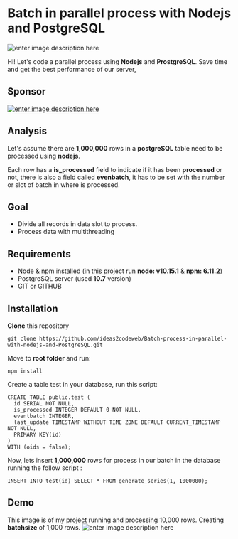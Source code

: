 # Batch in parallel process with Nodejs and PostgreSQL

![enter image description here](https://www.ideas2code.io/wp-content/uploads/2020/08/Batch-process-in-parallel-with-nodejs-and-PostgreSQL2.jpg)

Hi! Let's code a parallel process using **Nodejs** and **ProstgreSQL**.  Save time and get the best performance of our server,

## Sponsor

[![enter image description here](https://www.ideas2code.io/wp-content/uploads/2020/10/bar.fw_.png)](http://adf.ly/23757721/www.ideas2code.io)

## Analysis
Let's assume there are **1,000,000** rows in a **postgreSQL** table need to be processed using **nodejs**. 

Each row has a **is_processed** field to indicate if it has been **processed** or not, there is also a field called **evenbatch**, it has to be set with the number or slot of batch in where is processed.


## Goal

 - Divide all records in data slot to process. 
 - Process data with multithreading

## Requirements

 - Node & npm installed (in this project run **node: v10.15.1** & **npm: 6.11.2**)
 - PostgreSQL server (used **10.7** version)
 - GIT or GITHUB

## Installation

**Clone** this repository

    git clone https://github.com/ideas2codeweb/Batch-process-in-parallel-with-nodejs-and-PostgreSQL.git

Move to **root folder** and run:

    npm install
Create a table test in your database, run this script:

    CREATE TABLE public.test (
      id SERIAL NOT NULL,
      is_processed INTEGER DEFAULT 0 NOT NULL,
      eventbatch INTEGER,
      last_update TIMESTAMP WITHOUT TIME ZONE DEFAULT CURRENT_TIMESTAMP NOT NULL,
      PRIMARY KEY(id)
    ) 
    WITH (oids = false);
Now, lets insert **1,000,000** rows for process in our batch in the database running the follow script :

    INSERT INTO test(id) SELECT * FROM generate_series(1, 1000000);

## Demo
This image is of my project running and processing 10,000 rows. Creating **batchsize** of 1,000 rows.
![enter image description here](https://res.cloudinary.com/dn5xwgf9p/image/upload/v1570209964/preview_github/previewbatchnodejs_ggvt4u.png)
